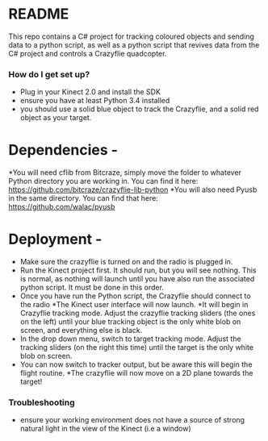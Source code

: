 # README #

This repo contains a C# project for tracking coloured objects and sending data to a python script, as well as a python script that revives data from the C# project and controls a Crazyflie quadcopter.  

### How do I get set up? ###

* Plug in your Kinect 2.0 and install the SDK
* ensure you have at least Python 3.4 installed
* you should use a solid blue object to track the Crazyflie, and a solid red object as your target. 

# Dependencies - 
*You will need cflib from Bitcraze, simply move the folder to whatever Python directory you are working in. You can find it here: https://github.com/bitcraze/crazyflie-lib-python 
*You will also need Pyusb in the same directory. You can find that here: https://github.com/walac/pyusb


# Deployment -

* Make sure the crazyflie is turned on and the radio is plugged in.
* Run the Kinect project first. It should run, but you will see nothing. This is normal, as nothing will launch until you have also run the associated python script. It must be done in this order. 
* Once you have run the Python script, the Crazyflie should connect to the radio 
*The Kinect user interface will now launch.
*It will begin in Crazyflie tracking mode. Adjust the crazyflie tracking sliders (the ones on the left) until your blue tracking object is the only white blob on screen, and everything else is black.
* In the drop down menu, switch to target tracking mode. Adjust the tracking sliders (on the right this time) until the target is the only white blob on screen. 
* You can now switch to tracker output, but be aware this will begin the flight routine. 
*The crazyflie will now move on a 2D plane towards the target!

### Troubleshooting ###

* ensure your working environment does not have a source of strong natural light in the view of the Kinect (i.e a window)
